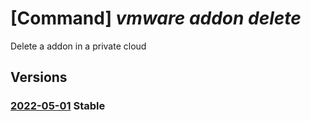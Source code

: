 # [Command] _vmware addon delete_

Delete a addon in a private cloud

## Versions

### [2022-05-01](/Resources/mgmt-plane/L3N1YnNjcmlwdGlvbnMve30vcmVzb3VyY2Vncm91cHMve30vcHJvdmlkZXJzL21pY3Jvc29mdC5hdnMvcHJpdmF0ZWNsb3Vkcy97fS9hZGRvbnMve30=/2022-05-01.xml) **Stable**

<!-- mgmt-plane /subscriptions/{}/resourcegroups/{}/providers/microsoft.avs/privateclouds/{}/addons/{} 2022-05-01 -->
